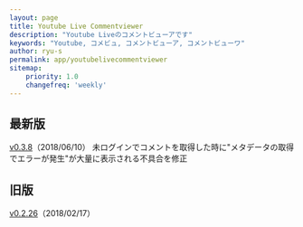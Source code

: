 ```yaml
---
layout: page
title: Youtube Live Commentviewer
description: "Youtube Liveのコメントビューアです"
keywords: "Youtube, コメビュ, コメントビューア, コメントビューワ"
author: ryu-s
permalink: app/youtubelivecommentviewer
sitemap:
    priority: 1.0
    changefreq: 'weekly'	
---
```


## 最新版
[v0.3.8](http://int-main.net/app/YoutubeLiveCommentViewer_v0.3.8.zip)（2018/06/10） 未ログインでコメントを取得した時に"メタデータの取得でエラーが発生"が大量に表示される不具合を修正  
  
## 旧版
[v0.2.26](http://int-main.net/app/YoutubeLiveCommentViewer_v0.2.26.zip)（2018/02/17）  
